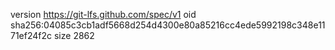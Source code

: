 version https://git-lfs.github.com/spec/v1
oid sha256:04085c3cb1adf5668d254d4300e80a85216cc4ede5992198c348e1171ef24f2c
size 2862
